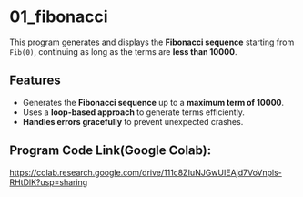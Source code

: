 # **01_fibonacci**
This program generates and displays the **Fibonacci sequence** starting from `Fib(0)`, continuing as long as the terms are **less than 10000**.

## Features
- Generates the **Fibonacci sequence** up to a **maximum term of 10000**.
- Uses a **loop-based approach** to generate terms efficiently.
- **Handles errors gracefully** to prevent unexpected crashes.

## Program Code Link(Google Colab):
https://colab.research.google.com/drive/111c8ZIuNJGwUIEAjd7VoVnpls-RHtDlK?usp=sharing